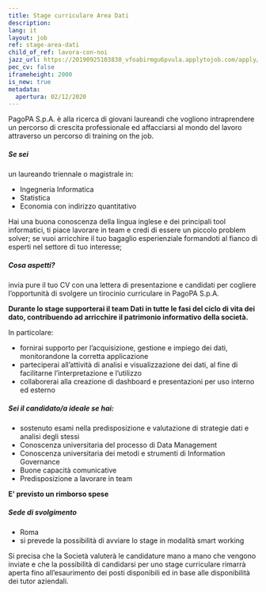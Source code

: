 ```yaml
---
title: Stage curriculare Area Dati
description:
lang: it
layout: job
ref: stage-area-dati
child_of_ref: lavora-con-noi
jazz_url: https://20190925103830_vfoabirmgu6pvula.applytojob.com/apply/tW3hbHErVI/Stage-Curriculare-Area-Dati
pec_cv: false
iframeheight: 2000
is_new: true
metadata:
  apertura: 02/12/2020
---
```


PagoPA S.p.A. è alla ricerca di giovani laureandi che vogliono intraprendere un percorso di crescita professionale ed affacciarsi al mondo del lavoro attraverso un percorso di training on the job.

##### Se sei

un laureando triennale o magistrale in:

- Ingegneria Informatica
- Statistica
- Economia con indirizzo quantitativo

Hai una buona conoscenza della lingua inglese e dei principali tool informatici, ti piace lavorare in team e credi di essere un piccolo problem solver; se vuoi arricchire il tuo bagaglio esperienziale formandoti al fianco di esperti nel settore di tuo interesse;

##### Cosa aspetti?

invia pure il tuo CV con una lettera di presentazione e candidati per cogliere l’opportunità di svolgere un tirocinio curriculare in PagoPA S.p.A.

**Durante lo stage supporterai il team Dati in tutte le fasi del ciclo di vita dei dato, contribuendo ad arricchire il patrimonio informativo della società.**

In particolare:

- fornirai supporto per l’acquisizione, gestione e impiego dei dati, monitorandone la corretta applicazione
- parteciperai all’attività di analisi e visualizzazione dei dati, al fine di facilitarne l’interpretazione e l’utilizzo
- collaborerai alla creazione di dashboard e presentazioni per uso interno ed esterno

##### Sei il candidato/a ideale se hai:

- sostenuto esami nella predisposizione e valutazione di strategie dati e analisi degli stessi
- Conoscenza universitaria del processo di Data Management
- Conoscenza universitaria dei metodi e strumenti di Information Governance
- Buone capacità comunicative
- Predisposizione a lavorare in team

**E’ previsto un rimborso spese**

##### Sede di svolgimento

- Roma
- si prevede la possibilità di avviare lo stage in modalità smart working

Si precisa che la Società valuterà le candidature mano a mano che vengono inviate e che la possibilità di candidarsi per uno stage curriculare rimarrà aperta fino all’esaurimento dei posti disponibili ed in base alle disponibilità dei tutor aziendali.
